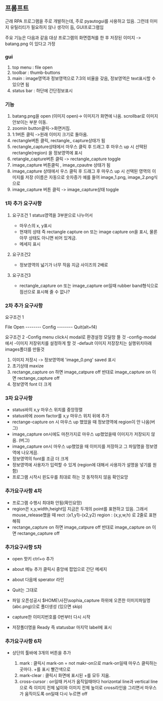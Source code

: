 ## 프롬프트

근래 RPA 프로그램을 주로 개발하는데,
주로 pyautogui를 사용하고 있음.
그런데 이미지 유틸리티가 필요하지 않나 생각이 듬, GUI프로그램임

주요 기능은 다음과 같음
대상 프로그램의 화면캡쳐를 한 후 저장된 이미지 -> batang.png 이 있다고 가정

### gui

1. top menu : file  open
2. toolbar : thumb-buttons
3. main : image영역과 정보영역으로 7:3의 비율을 갖음, 정보영역은 text표시할 수 있으면 됨
4. status bar : 하단에 간단정보표시

### 기능

1. batang.png을 open (이미지 open)-> 이미지가 화면에 나옴. scrollbar로 이미지 안보이는 부분 이동.
2. zoomin button클릭->화면커짐.
3. 1:1버튼 클릭 ->원래 이미지 크기로 돌아옴.
4. rectangle버튼 클릭, rectangle_ capture상태가 됨
5. rectangle_capture상태에서 마우스 클릭 후 드래그 후 마우스 up 시 선택된 rectangle(region) 을 정보영역에 표시
6. retangle_capture버튼 클릭 -> rectangle_capture  toggle
7. image_capture 버튼클릭 , image_cpautre 상태가 됨
8. image_capture 상태에서  우스 클릭 후 드래그 후 마우스 up 시 선택된 영역의 이미지를 저장 (이름은 자동으로 숫자증가 예를 들어 image_1.png, image_2.png식으로
9. image_capture 버튼 클릭 -> image_capture상태 toggle

### 1차 추가 요구사항

1. 요구조건 1
    status영역을 3부분으로 나누어서
    - 마우스의 x, y표시
    - 현재의 상태 즉 rectangle capture on 또는 image capture on을 표시, 물론 아무 상태도 아니면 비어 있게금.
    - 메세지 표시

2. 요구조건2
    - 정보영역의 넓기가 너무 작음 지금 사이즈의 2배로

3. 요구조건3
    - rectangle_capture on 또는 image_capture on일때 rubber band형식으로 점선으로 표시해 줄 수 없나?

### 2차 추가 요구사항

요구조건 1

File
    Open
    --------
    Config
    --------
    Quit(alt+f4)

요구조건 2
-Config menu click시 modal로 환경설정 모달창 뜰 것
-config-modal에서
-이미지 저장위치를 설정하게 할 것
-default 이미지 저장장치는 실행위치아래 images폴더를 만들것

1. 이미지 저장시 -> 정보영역에 'image_0.png' saved 표시
2. 초기상태 maxize
3. rectange_capture on 하면 image_catpure off  반대로 image_capture on 이면 rectange_capture off
4. 정보영역 font 더 크게

### 3차 요구사항

- status바의 x,y 마우스 위치를 중앙정렬
- status바에 zoom factor를 x,y 마우스 위치 뒤에 추가
- rectange-capture on 시 마우스 up 했었을 때 정보영역에 region이 안 나옴(버그)
- image_capture on시에도 마찬가지로 마우스 up했었을때 이미지가 저장되지 않음. (버그)
- image_capture on시 마우스 up했었을 때 이미지를 저장하고 그 파일명을 정보영역에 나오게끔.
- 정보영역의 font를 조금 더 크게
- 정보영역에 사용자가 입력할 수 있게 (region에 대해서 사용자가 설명을 넣기를 원함)
- 프로그램 시작시 윈도우를 최대로 하는 것 동작하지 않음 확인요망

### 추가요구사항 4차

- 프로그램 수행시 최대화 안됨(확인요망)
- region은 x,y,width,height임 지금은 두개의 point를 표현하고 있음.
  그래서
  mouse_release했을 때 rect :(x1,y1)-(x2,y2)
                     region : (x,y,w,h) 로 2줄로 표현해줘
- rectange_capture on 하면 image_catpure off  반대로 image_capture on 이면 rectange_capture off

### 추가요구사항 5차

- open 핫키 ctrl+o 추가
- about 메뉴 추가 클릭시  중앙에 팝업으로 간단 메세지
- about 다음에 sperator 라인
- Quit는 그대로

- 파일 오픈성공시 $HOME\사진\sophia_capture 하위에 오픈한 이미지파일명 (abc.png)으로 폴더생성 (있으면 skip)
- capture한 이미지번호를 0번부터 다시 시작
- 저장폴더명을 Ready 즉 statusbar 마지막 label에 표시

### 추가요구사항 6차

- 상단의 툴바에 3개의 버튼을 추가

    1. mark : 클릭시 mark-on = not makr-on으로 mark-on일때 마우스 클릭하는 곳마다. +를 표시 빨간색으로
    2. mark-clear : 클릭시 화면에 표시된 +를 모두 지움.
    3. cross-cursor : on일때 커서가 움직일때마다 horizontal line과 vertical line으로
       즉 이미지 전체 넓이와 이미지 전체 높이로 cross라인을 그리면서 마우스가 움직이도록
       on일때 다시 누르면 off
